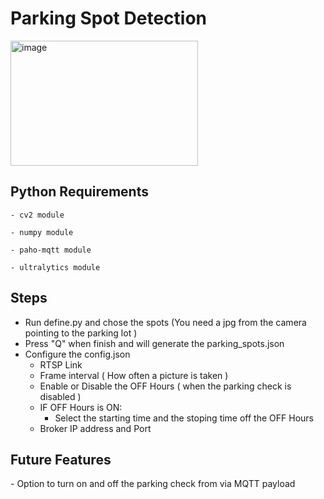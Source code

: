 <h1>Parking Spot Detection</h1>

<img width="300" height="200" alt="image" src="https://github.com/user-attachments/assets/b4d10d10-ea9d-4112-bef1-3dd5be62f574" />

<h2>Python Requirements</h2>

	- cv2 module
 
	- numpy module
 
	- paho-mqtt module
 
	- ultralytics module
 <h2>Steps</h2>

   - Run define.py and chose the spots (You need a jpg from the camera pointing to the parking lot ) 
   - Press "Q" when finish and will generate the parking_spots.json
   - Configure the config.json
      - RTSP Link
      - Frame interval ( How often a picture is taken )
      - Enable or Disable the OFF Hours ( when the parking check is disabled )
      - IF OFF Hours is ON:
         - Select the starting time and the stoping time off the OFF Hours
      - Broker IP address and Port

<h2>Future Features</h2>
   - Option to turn on and off the parking check from via MQTT payload 
